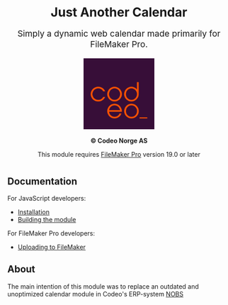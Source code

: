 <div style="text-align: center; margin-bottom: 40px;">
<h1>Just Another Calendar</h1>
<p style="font-size: 1.2rem;">Simply a dynamic web calendar made primarily for FileMaker Pro.</p>

<a href="https://codeo.no" target="_blank">
<img src="./codeo-logo.png" width="160" height="160" />
</a>

<p><strong>&copy; Codeo Norge AS</strong></p>
<p>This module requires <a href="https://www.claris.com/filemaker" target="_blank">FileMaker Pro</a> version 19.0 or later</p>
</div>

## Documentation
For JavaScript developers:
- [Installation](./documentation/installation.md)
- [Building the module](./documentation/building.md)

For FileMaker Pro developers:
- [Uploading to FileMaker](./documentation/uploading-to-filemaker.md)

## About
The main intention of this module was to replace an outdated and unoptimized calendar module in Codeo's ERP-system [NOBS](https://codeo.no/vi-jobber-med/nobs)